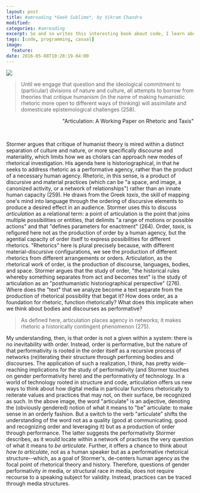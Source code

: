 ```yaml
---
layout: post
title: #amreading *Geek Sublime*, by Vikram Chandra
modified:
categories: #amreading
excerpt: So and so writes this interesting book about code, I learn about the algorithmic nature of language and meaning. And the history of ideas that have a much longer history than I understood.
tags: [code, programming, casual]
image:
  feature:
date: 2016-05-08T10:28:19-04:00
---
```


<a href= "{{ site.url }}{{ site.baseurl }}/images/composition.jpeg"><img src="{{ site.url }}{{ site.baseurl }}/images/sublime-cover.jpeg" /> </a>

<blockquote>Until we engage that question and the ideological commitment to (particular) divisions of nature and culture, all attempts to borrow from theories that critique humanism (in the name of making humanistic rhetoric more open to different ways of thinking) will assimilate and domesticate epistemological challenges (258).</blockquote>

<p style="text-align: right;">"Articulation: A Working Paper on Rhetoric and Taxis"</p> 
<br />

Stormer argues that critique of humanist theory is mired within a distinct separation of culture and nature, or more specifically discourse and materiality, which limits how we as cholars can approach new modes of rhetorical investigation. His agenda here is historiographical, in that he seeks to address rhetoric as a performative agency, rather than the product of a necessary human agency. Rhetoric, in this sense, is a product of discursive and material practices (which can be "a space, and image, a canonized activity, or a network of relationships") rather than an innate human capacity (259). He draws from the Greek *taxis*, the skill of mapping one's mind into language through the ordering of discursive elements to produce a desired effect in an audience. Stormer uses this to discuss *articulation* as a relational term: a point of articulation is the point that joins multiple  possibilities or entities, that delimits "a range of motions or possible actions" and that "defines parameters for enactment" (264). Order, *taxis*, is refigured here not as the production of order by a human agency, but the agential capacity of order itself to express possibilities for different rhetorics. "Rhetorics" here is plural precisely because, with different material-discursive configurations, we see the production of different rhetorics from different arrangements or orders. Articulation, as the rhetorical work of order, is the production of discourse, languages, bodies, and space. Stormer argues that the study of order, "the historical rules whereby something separates from act and becomes text" is the study of articulation as an "posthumanistic historiographical perspective" (276). Where does the "text" that we analyze become a text separate from the production of rhetorical possibility that begat it? How does order, as a foundation for rhetoric, function rhetorically? What does this implicate when we think about bodies and discourses as performative? 

<blockquote>As defined here, articulation places agency in networks; it makes rhetoric a historically contingent phenomenon (275).</blockquote>


My understanding, then, is that order is not a given within a system: there is no inevitability with order. Instead, order is performative, but the nature of that performativity is rooted in the order itself as a recursive process of networks (re)iterating their structure through performing bodies and discourses. The application of such a realization, I think, has pretty wide-reaching implications for the study of performativity (and Stormer touches on gender performativity here) and the performativity of technology. In a world of technology rooted in structure and code, articulation offers us new ways to think about how digital media in particular functions rhetorically to reiterate values and practices that may not, on their surface, be recognized as such. In the above image, the word "articulate" is an adjective, denoting the (obviously gendered) notion of what it means to "be" articulate: to make sense in an orderly fashion. But a switch to the verb "articulate" shifts the understanding of the word not as a quality (good at communicating, good and recognizing order and leveraging it) but as a production of order through performance. The latter suggests the performativity Stormer describes, as it would locate within a network of practices the very question of what it means to *be articulate*. Further, it offers a chance to think about *how to articulate*, not as a human speaker but as a performative rhetorical structure--which, as a goal of Stormer's, de-centers human agency as the focal point of rhetorical theory and history. Therefore, questions of gender performativity *in* media, or structural race *in* media, does not require recourse to a speaking subject for validity. Instead, practices can be traced through media structures. 

